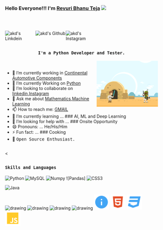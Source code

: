 
### Hello Everyone!!! I'm [Revuri Bhanu Teja](https://github.com/revuribhanuteja) <img src="https://github.com/himanshusharma89/himanshusharma89/blob/master/Hi.gif" width="25px">
<br><br>

<a href="https://www.linkedin.com/in/bhanu-teja-revuri-b14148190">
  <img align="left" alt="akd's Linkdein" width="100px" src="https://img.shields.io/badge/Linkedin-0A66C2?style=for-the-badge&logo=Linkedin&logoColor=white" />
</a>

<a href="https://github.com/revuribhanuteja">
  <img align="left" alt="akd's Github" width="100px" src="https://img.shields.io/badge/Github-181717?style=for-the-badge&logo=Github&logoColor=white" />
</a>

<a href="https://www.instagram.com/bhanutejarevuri289">
  <img align="left" alt="akd's Instagram" width="100px" src="https://img.shields.io/badge/Instagram-E4405F?style=for-the-badge&logo=instagram&logoColor=white" />
</a>


<br><br>


## <p align="center"><h4 align="center"><samp> I'm a Python Developer and Tester. </samp></h4></p>

<div>
<img align="right" src="https://github.com/amandewatnitrr/amandewatnitrr/blob/main/terminal.gif" width="40%"/>
  <br>
  
- 🔭 I’m currently working in [Continental Automotive Components](https://www.continental.com/en/)
- 🌱 I’m currently Working on [Python](https://www.python.org/)
- 👯 I’m looking to collaborate on [linkedin](https://www.linkedin.com/in/bhanu-teja-revuri-b14148190),[Instagram](https://www.instagram.com/bhanutejarevuri289)
- 💬 Ask me about [Mathematics](https://en.wikipedia.org/wiki/Mathematics),[Machine Learning](https://en.wikipedia.org/wiki/Machine_learning)
- 📫 How to reach me: [GMAIL]("https://www.gmail.com/bhanutejarevui")
- 🌱 I’m currently learning ... ### AI, ML and Deep Learning
- 🤔 I’m looking for help with ... ### Onsite Opportunity
- 😄 Pronouns: ... He/His/Him
- ⚡ Fun fact: ... ### Cooking 
- 🥇 <samp>Open Source Enthusiast.
  <br>
</div>

##

<div>
<

##
<h4><b><samp>Skills and Languages</samp></b></h4>

![Python](https://img.shields.io/badge/Python-3776AB?style=flat-square&logo=Python&logoColor=white)
![MySQL](https://img.shields.io/badge/MySQL-4479A1?style=flat-square&logo=MySQL&logoColor=white)
![Numpy](https://img.shields.io/badge/numpy-ea2d2f?style=flat-square&logo=numpy&logoColor=white)
![Pandas]
![CSS3](https://img.shields.io/badge/CSS3-1572B6?style=flat-square&logo=CSS3&logoColor=white)

![Java](https://img.shields.io/badge/Java-013243?style=flat-square&logo=Java&logoColor=white)

<span>
<img src="https://github.com/amandewatnitrr/amandewatnitrr/blob/main/imgs/c.svg" alt="drawing" width="50"/>
<img src="https://github.com/amandewatnitrr/amandewatnitrr/blob/main/imgs/raspberry-pi.svg" alt="drawing" width="50"/>
<img src="https://github.com/amandewatnitrr/amandewatnitrr/blob/main/imgs/python-5.svg" alt="drawing" width="50"/>
<img src="https://github.com/amandewatnitrr/amandewatnitrr/blob/main/imgs/mysql-6.svg" alt="drawing" width="50"/>
<img src="https://github.com/amandewatnitrr/amandewatnitrr/blob/main/imgs/readme.svg" alt="drawing" width="50"/>
<img src="https://github.com/amandewatnitrr/amandewatnitrr/blob/main/imgs/html.svg" alt="drawing" width="50"/>
<img src="https://github.com/amandewatnitrr/amandewatnitrr/blob/main/imgs/css.svg" alt="drawing" width="50"/>
<img src="https://github.com/amandewatnitrr/amandewatnitrr/blob/main/imgs/javascript.svg" alt="drawing" width="50"/>
</span>
    
